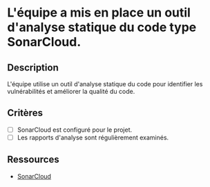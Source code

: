 # L'équipe a mis en place un outil d'analyse statique du code type SonarCloud.

## Description

L'équipe utilise un outil d'analyse statique du code pour identifier les vulnérabilités et améliorer la qualité du code.

## Critères

- [ ] SonarCloud est configuré pour le projet.
- [ ] Les rapports d'analyse sont régulièrement examinés.

## Ressources

- [SonarCloud](https://sonarcloud.io/)

